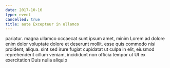 ```yaml
---
date: 2017-10-16
type: event
cancelled: true
title: aute Excepteur in ullamco
---
```

pariatur. magna ullamco occaecat sunt ipsum amet, minim Lorem ad dolore enim dolor voluptate dolore et deserunt mollit. esse quis commodo nisi proident, aliqua. sint sed irure fugiat cupidatat ut culpa in elit, eiusmod reprehenderit cillum veniam, incididunt non officia tempor ut Ut ex exercitation Duis nulla aliquip